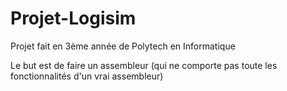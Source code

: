 # Projet-Logisim
Projet fait en 3ème année de Polytech en Informatique

Le but est de faire un assembleur (qui ne comporte pas toute les fonctionnalités d'un vrai assembleur)
